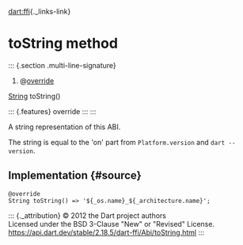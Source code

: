 [dart:ffi](../../dart-ffi/dart-ffi-library){._links-link}

toString method
===============

::: {.section .multi-line-signature}
<div>

1.  @[override](../../dart-core/override-constant)

</div>

[String](../../dart-core/string-class) toString()

::: {.features}
override
:::
:::

A string representation of this ABI.

The string is equal to the \'on\' part from `Platform.version` and
`dart --version`.

Implementation {#source}
--------------

``` {.language-dart data-language="dart"}
@override
String toString() => '${_os.name}_${_architecture.name}';
```

::: {._attribution}
© 2012 the Dart project authors\
Licensed under the BSD 3-Clause \"New\" or \"Revised\" License.\
<https://api.dart.dev/stable/2.18.5/dart-ffi/Abi/toString.html>
:::
